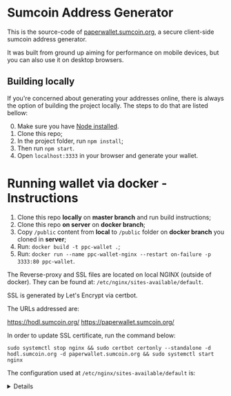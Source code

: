 # Sumcoin Address Generator

This is the source-code of [paperwallet.sumcoin.org](https://paperwallet.sumcoin.org/), a secure client-side sumcoin address generator.

It was built from ground up aiming for performance on mobile devices, but you can also use it on desktop browsers.

## Building locally

If you're concerned about generating your addresses online, there is always the option of building the project locally. The steps to do that are listed bellow:

0. Make sure you have [Node installed](https://gist.github.com/kazzkiq/fe702215173e795d49d0c1ffbea363b5).
1. Clone this repo;
2. In the project folder, run `npm install`;
3. Then run `npm start`.
4. Open `localhost:3333` in your browser and generate your wallet.

# Running wallet via docker - Instructions

1. Clone this repo **locally** on **master branch** and run build instructions;
2. Clone this repo **on server** on **docker branch**;
3. Copy `/public` content from **local** to `/public` folder on **docker branch** you cloned in **server**;
4. Run: `docker build -t ppc-wallet .`;
5. Run: `docker run --name ppc-wallet-nginx --restart on-failure -p 3333:80 ppc-wallet`.

The Reverse-proxy and SSL files are located on local NGINX (outside of docker). They can be found at: `/etc/nginx/sites-available/default`.

SSL is generated by Let's Encrypt via certbot.

The URLs addressed are:

https://hodl.sumcoin.org/
https://paperwallet.sumcoin.org/

In order to update SSL certificate, run the command below:

```
sudo systemctl stop nginx && sudo certbot certonly --standalone -d hodl.sumcoin.org -d paperwallet.sumcoin.org && sudo systemctl start nginx
```

The configuration used at `/etc/nginx/sites-available/default` is:

<details>
  
```
# Sumcoin Wallet configs

upstream ppc-wallet-generator {
  server 127.0.0.1:3333;
}

server {
  listen 80;
  server_name hodl.sumcoin.org paperwallet.sumcoin.org;
  
  location / {
    proxy_pass http://ppc-wallet-generator;
  }

  listen 443 ssl;
  ssl_certificate /etc/letsencrypt/live/hodl.sumcoin.org/fullchain.pem;
  ssl_certificate_key /etc/letsencrypt/live/hodl.sumcoin.org/privkey.pem;
  include /etc/nginx/conf.d/ssl.conf;
}
```

</details>